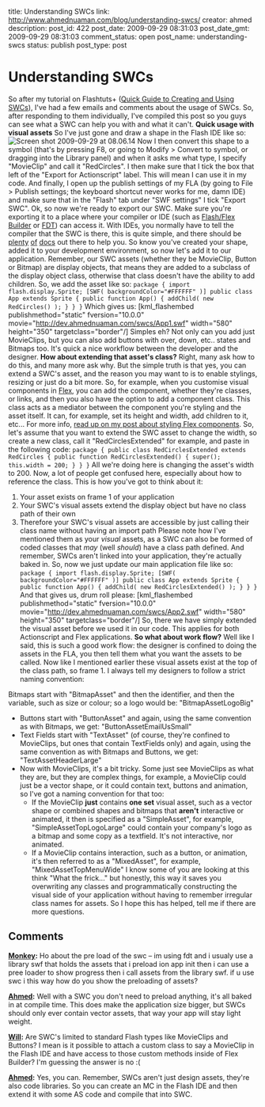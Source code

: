 title: Understanding SWCs
link: http://www.ahmednuaman.com/blog/understanding-swcs/
creator: ahmed
description: 
post_id: 422
post_date: 2009-09-29 08:31:03
post_date_gmt: 2009-09-29 08:31:03
comment_status: open
post_name: understanding-swcs
status: publish
post_type: post

# Understanding SWCs

So after my tutorial on Flashtuts+ ([Quick Guide to Creating and Using SWCs](http://active.tutsplus.com/tutorials/tools-tips/quick-guide-to-creating-and-using-swcs/)), I've had a few emails and comments about the usage of SWCs. So, after responding to them individually, I've compiled this post so you guys can see what a SWC can help you with and what it can't. **Quick usage with visual assets** So I've just gone and draw a shape in the Flash IDE like so: ![Screen shot 2009-09-29 at 08.06.14](http://ahmednuaman.com/blog/wp-content/uploads/2009/09/Screen-shot-2009-09-29-at-08.06.14-580x413.png) Now I then convert this shape to a symbol (that's by pressing F8, or going to Modify > Convert to symbol, or dragging into the Library panel) and when it asks me what type, I specify "MovieClip" and call it "RedCircles". I then make sure that I tick the box that left of the "Export for Actionscript" label. This will mean I can use it in my code. And finally, I open up the publish settings of my FLA (by going to File > Publish settings; the keyboard shortcut never works for me, damn IDE) and make sure that in the "Flash" tab under "SWF settings" I tick "Export SWC". Ok, so now we're ready to export our SWC. Make sure you're exporting it to a place where your compiler or IDE (such as [Flash/Flex Builder](http://www.google.com/search?client=safari&rls=en&q=flex+builder&ie=UTF-8&oe=UTF-8) or [FDT](http://www.google.com/search?client=safari&rls=en&q=fdt&ie=UTF-8&oe=UTF-8)) can access it. With IDEs, you normally have to tell the compiler that the SWC is there, this is quite simple, and there should be [plenty](http://www.google.com/search?hl=en&client=safari&rls=en&q=flex+builder+add+swc&aq=f&oq=&aqi=) [of](http://www.google.com/search?hl=en&client=safari&rls=en&q=mxmlc+add+swc&aq=f&oq=&aqi=g10) [docs](http://www.google.com/search?hl=en&client=safari&rls=en&q=fdt+add+swc&aq=f&oq=&aqi=g1) out there to help you. So know you've created your shape, added it to your development environment, so now let's add it to our application. Remember, our SWC assets (whether they be MovieClip, Button or Bitmap) are display objects, that means they are added to a subclass of the display object class, otherwise that class doesn't have the ability to add children. So, we add the asset like so: ` package { import flash.display.Sprite; [SWF( backgroundColor="#FFFFFF" )] public class App extends Sprite { public function App() { addChild( new RedCircles() ); } } } ` Which gives us: [kml_flashembed publishmethod="static" fversion="10.0.0" movie="http://dev.ahmednuaman.com/swcs/App1.swf" width="580" height="350" targetclass="border"/] Simples eh? Not only can you add just MovieClips, but you can also add buttons with over, down, etc.. states and Bitmaps too. It's quick a nice workflow between the developer and the designer. **How about extending that asset's class?** Right, many ask how to do this, and many more ask why. But the simple truth is that yes, you can extend a SWC's asset, and the reason you may want to is to enable stylings, resizing or just do a bit more. So, for example, when you customise visual components in [Flex](http://www.google.com/search?client=safari&rls=en&q=flex&ie=UTF-8&oe=UTF-8), you can add the component, whether they're classes, or links, and then you also have the option to add a component class. This class acts as a mediator between the component you're styling and the asset itself. It can, for example, set its height and width, add children to it, etc... For more info, [read up on my post about styling Flex components](/blog/2009/07/26/skinning-flex-hslider-component/). So, let's assume that you want to extend the SWC asset to change the width, so create a new class, call it "RedCirclesExtended" for example, and paste in the following code: ` package { public class RedCirclesExtended extends RedCircles { public function RedCirclesExtended() { super(); this.width = 200; } } } ` All we're doing here is changing the asset's width to 200. Now, a lot of people get confused here, especially about how to reference the class. This is how you've got to think about it: 

  1. Your asset exists on frame 1 of your application
  2. Your SWC's visual assets extend the display object but have no class path of their own
  3. Therefore your SWC's visual assets are accessible by just calling their class name without having an import path
Please note how I've mentioned them as your _visual_ assets, as a SWC can also be formed of coded classes that _may_ (well _should_) have a class path defined. And remember, SWCs aren't linked into your application, they're actually baked in. So, now we just update our main application file like so: ` package { import flash.display.Sprite; [SWF( backgroundColor="#FFFFFF" )] public class App extends Sprite { public function App() { addChild( new RedCirclesExtended() ); } } } ` And that gives us, drum roll please: [kml_flashembed publishmethod="static" fversion="10.0.0" movie="http://dev.ahmednuaman.com/swcs/App2.swf" width="580" height="350" targetclass="border"/] So, there we have simply extended the visual asset before we used it in our code. This applies for both Actionscript and Flex applications. **So what about work flow?** Well like I said, this is such a good work flow: the designer is confined to doing the assets in the FLA, you then tell them what you want the assets to be called. Now like I mentioned earlier these visual assets exist at the top of the class path, so frame 1. I always tell my designers to follow a strict naming convention: 

Bitmaps start with "BitmapAsset" and then the identifier, and then the variable, such as size or colour; so a logo would be: "BitmapAssetLogoBig" 
  * Buttons start with "ButtonAsset" and again, using the same convention as with Bitmaps, we get: "ButtonAssetEmailUsSmall"
  * Text Fields start with "TextAsset" (of course, they're confined to MovieClips, but ones that contain TextFields only) and again, using the same convention as with Bitmaps and Buttons, we get: "TextAssetHeaderLarge"
  * Now with MovieClips, it's a bit tricky. Some just see MovieClips as what they are, but they are complex things, for example, a MovieClip could just be a vector shape, or it could contain text, buttons and animation, so I've got a naming convention for that too:
    * If the MovieClip **just** contains **one set** visual asset, such as a vector shape or combined shapes and bitmaps that **aren't** interactive or animated, it then is specified as a "SimpleAsset", for example, "SimpleAssetTopLogoLarge" could contain your company's logo as a bitmap and some copy as a textfield. It's not interactive, nor animated.
    * If a MovieClip contains interaction, such as a button, or animation, it's then referred to as a "MixedAsset", for example, "MixedAssetTopMenuWide"
I know some of you are looking at this think "What the frick..." but honestly, this way it saves you overwriting any classes and programmatically constructing the visual side of your application without having to remember irregular class names for assets. So I hope this has helped, tell me if there are more questions.

## Comments

**[Monkey](#257 "2009-11-13 23:00:46"):** Ho about the pre load of the swc – im using fdt and i usualy use a library swf that holds the assets that i preload ion app init then i can use a pree loader to show progress then i call assets from the library swf. if u use swc i this way how do you show the preloading of assets?

**[Ahmed](#261 "2009-11-18 15:14:20"):** Well with a SWC you don't need to preload anything, it's all baked in at compile time. This does make the application size bigger, but SWCs should only ever contain vector assets, that way your app will stay light weight.

**[Will](#266 "2009-11-24 11:59:13"):** Are SWC's limited to standard Flash types like MovieClips and Buttons? I mean is it possible to attach a custom class to say a MovieClip in the Flash IDE and have access to those custom methods inside of Flex Builder? I'm guessing the answer is no :(

**[Ahmed](#268 "2009-11-25 07:14:35"):** Yes, you can. Remember, SWCs aren't just design assets, they're also code libraries. So you can create an MC in the Flash IDE and then extend it with some AS code and compile that into SWC.

